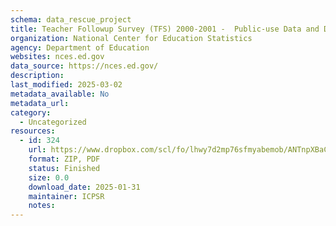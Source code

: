 ```yaml
---
schema: data_rescue_project 
title: Teacher Followup Survey (TFS) 2000-2001 -  Public-use Data and Documentation
organization: National Center for Education Statistics
agency: Department of Education
websites: nces.ed.gov
data_source: https://nces.ed.gov/
description: 
last_modified: 2025-03-02
metadata_available: No
metadata_url: 
category:
  - Uncategorized
resources:
  - id: 324
    url: https://www.dropbox.com/scl/fo/lhwy7d2mp76sfmyabemob/ANTnpXBaCPqHuJ1HkD57hA8?rlkey=mtcs91fjbyvvxuygghnfbbmr1&dl=0
    format: ZIP, PDF
    status: Finished
    size: 0.0
    download_date: 2025-01-31
    maintainer: ICPSR
    notes: 
---
```

